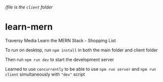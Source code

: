 */file is the `client` folder*

# learn-mern
Traversy Media Learn the MERN Stack - Shopping List

To run on desktop, run `npm install` in both the main folder and client folder

Then run `npm run dev` to start the development server

Learned to use `concurrently` to be able to use `npm run server` and `npm run client` simultaneously with `"dev"` script 
